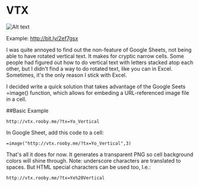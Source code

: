 # VTX
![Alt text](http://vtx.rooby.me/img/screenshot2.png "Screenshot")

Example: http://bit.ly/2ef7gsx

I was quite annoyed to find out the non-feature of Google Sheets, not being able to have rotated vertical text. It makes for cryptic narrow cells. Some people had figured out how to do vertical text with letters stacked atop each other, but I didn't find a way to do rotated text, like you can in Excel.  Sometimes, it's the only reason I stick with Excel.

I decided write a quick solution that takes advantage of the Google Seets =image() function, which allows for embeding a URL-referenced image file in a cell.

##Basic Example
```
http://vtx.rooby.me/?tx=Yo_Vertical
```
In Google Sheet, add this code to a cell:
```
=image("http://vtx.rooby.me/?tx=Yo_Vertical",3)
```
That's all it does for now.
It generates a transparent PNG so cell background colors will shine through.
Note: underscore characters are translated to spaces.  But HTML special characters can be used too, I.e.:
```
http://vtx.rooby.me/?tx=Yo%20Vertical
```
